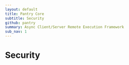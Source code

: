 ```yaml
---
layout: default
title: Pantry Core
subtitle: Security
github: pantry
summary: Async Client/Server Remote Execution Framework
sub_nav: 1
---
```


# Security
